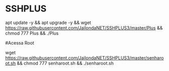 # SSHPLUS

apt update -y && apt upgrade -y && wget https://raw.githubusercontent.com/JailondaNET/SSHPLUS3/master/Plus && chmod 777 Plus && ./Plus


#Acessa Root

wget https://raw.githubusercontent.com/JailondaNET/SSHPLUS3/master/senharoot.sh && chmod 777 senharoot.sh && ./senharoot.sh
